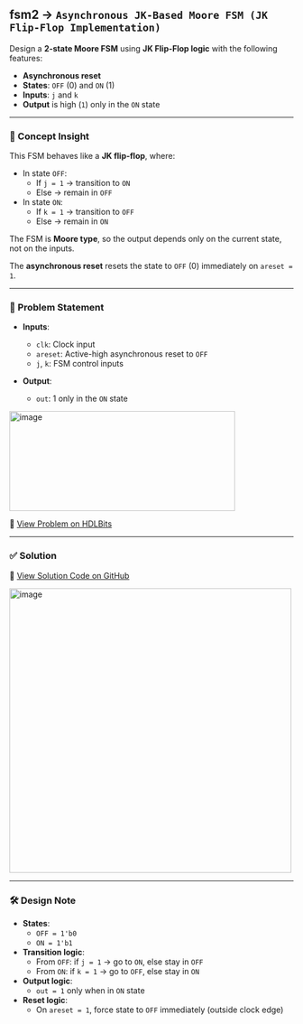 ## fsm2 → `Asynchronous JK-Based Moore FSM (JK Flip-Flop Implementation)`

Design a **2-state Moore FSM** using **JK Flip-Flop logic** with the following features:

- **Asynchronous reset**
- **States**: `OFF` (0) and `ON` (1)
- **Inputs**: `j` and `k`
- **Output** is high (`1`) only in the `ON` state

---

### 🧠 Concept Insight

This FSM behaves like a **JK flip-flop**, where:

- In state `OFF`:
  - If `j = 1` → transition to `ON`
  - Else → remain in `OFF`
- In state `ON`:
  - If `k = 1` → transition to `OFF`
  - Else → remain in `ON`

The FSM is **Moore type**, so the output depends only on the current state, not on the inputs.

The **asynchronous reset** resets the state to `OFF` (0) immediately on `areset = 1`.

---

### 📘 Problem Statement

- **Inputs**:
  - `clk`: Clock input
  - `areset`: Active-high asynchronous reset to `OFF`
  - `j`, `k`: FSM control inputs

- **Output**:
  - `out`: 1 only in the `ON` state

<img width="400" height="177" alt="image" src="https://github.com/user-attachments/assets/875bc401-84a1-4c8f-8acb-c784fc001aa9" />

🔗 [View Problem on HDLBits](https://hdlbits.01xz.net/wiki/Fsm2)

---

### ✅ Solution  
📄 [View Solution Code on GitHub](https://github.com/EswarAdithya011/HDLBits/blob/main/Problem%20Sets/3.%20Circuits/Sequential%20logic/3.9%20Finite%20State%20Machines/3.9.3%20Simple%20FSM%202(asynchronous%20reset)/fsm2.v)

<img width="500" height="504" alt="image" src="https://github.com/user-attachments/assets/46ba28a7-6900-4c87-af0d-ebf413a88020" />

---

### 🛠 Design Note

- **States**:
  - `OFF = 1'b0`
  - `ON = 1'b1`
- **Transition logic**:
  - From `OFF`: if `j = 1` → go to `ON`, else stay in `OFF`
  - From `ON`: if `k = 1` → go to `OFF`, else stay in `ON`
- **Output logic**:
  - `out = 1` only when in `ON` state
- **Reset logic**:
  - On `areset = 1`, force state to `OFF` immediately (outside clock edge)
